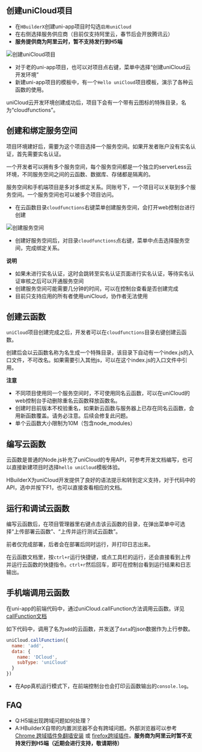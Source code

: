 ## 创建uniCloud项目
  
  - 在`HBuilderX`创建uni-app项目时勾选`启用uniCloud`
  - 在右侧选择服务供应商（目前仅支持阿里云，春节后会开放腾讯云）
  - **服务提供商为阿里云时，暂不支持发行到H5端**

![创建uniCloud项目](https://img.cdn.aliyun.dcloud.net.cn/uni-app/uniCloud/create-project.png)

  - 对于老的uni-app项目，也可以对项目点右键，菜单中选择“创建uniCloud云开发环境”
  - 新建uni-app项目的模板中，有一个`Hello uniCloud`项目模板，演示了各种云函数的使用。
  
  uniCloud云开发环境创建成功后，项目下会有一个带有云图标的特殊目录，名为“cloudfunctions”。

## 创建和绑定服务空间

项目环境建好后，需要为这个项目选择一个服务空间。如果开发者账户没有实名认证，首先需要实名认证。

一个开发者可以拥有多个服务空间，每个服务空间都是一个独立的serverLess云环境，不同服务空间之间的云函数、数据库、存储都是隔离的。

服务空间和手机端项目是多对多绑定关系。同账号下，一个项目可以关联到多个服务空间。一个服务空间也可以被多个项目访问。

  - 在云函数目录`cloudfunctions`右键菜单创建服务空间，会打开web控制台进行创建

![创建服务空间](https://img.cdn.aliyun.dcloud.net.cn/uni-app/uniCloud/create-space.png)

  - 创建好服务空间后，对目录`cloudfunctions`点右键，菜单中点击选择服务空间，完成绑定关系。
  
**说明**

- 如果未进行实名认证，这时会跳转至实名认证页面进行实名认证，等待实名认证审核之后可以开通服务空间
- 创建服务空间可能需要几分钟的时间，可以在控制台查看是否创建完成
- 目前只支持应用的所有者使用uniCloud，协作者无法使用

## 创建云函数

`uniCloud`项目创建完成之后，开发者可以在`cloudfunctions`目录右键创建云函数。

创建后会以云函数名称为名生成一个特殊目录，该目录下自动有一个index.js的入口文件，不可改名。如果需要引入其他js，可以在这个index.js的入口文件中引用。

**注意**

- 不同项目使用同一个服务空间时，不可使用同名云函数，可以在uniCloud的web控制台手动删除重名云函数释放函数名。
- 创建时目前版本不校验重名，如果新云函数与服务器上已存在同名云函数，会用新函数覆盖。请务必注意。后续会修复此问题。
- 单个云函数大小限制为10M（包含node_modules）

## 编写云函数
云函数是普通的Node.js补充了uniCloud的专用API，可参考开发文档编写，也可以直接新建项目时选择`hello uniCloud`模板体验。

HBuilderX为uniCloud开发提供了良好的语法提示和转到定义支持，对于代码中的API，选中并按下F1，也可以直接查看相应的文档。

## 运行和调试云函数
编写云函数后，在项目管理器里右键点击该云函数的目录，在弹出菜单中可选择“上传部署云函数”、“上传并运行测试云函数”。

前者仅完成部署，后者会在部署后同时运行，并打印日志出来。

在云函数文档里，按`ctrl+r`运行快捷键，或点工具栏的运行，还会直接看到上传并运行云函数的快捷指令。`ctrl+r`然后回车，即可在控制台看到运行结果和日志输出。

## 手机端调用云函数
在uni-app的前端代码中，通过uniCloud.callFunction方法调用云函数。详见[callFunction文档](https://uniapp.dcloud.io/uniCloud/functions?id=callfunction)

如下代码中，调用了名为`add`的云函数，并发送了`data`的json数据作为上行参数。
```javascript
uniCloud.callFunction({
  name: 'add',
  data: {
    name: 'DCloud',
    subType: 'uniCloud'
  }
})
```

- 在App真机运行模式下，在前端控制台也会打印云函数输出的`console.log`。

## FAQ

- Q:H5端出现跨域问题如何处理？ 
- A:HBuilderX自带的内置浏览器不会有跨域问题。外部浏览器可以参考 [Chrome 跨域插件免翻墙安装](https://ask.dcloud.net.cn/article/35267) 或 [firefox跨域插件](https://addons.mozilla.org/zh-CN/firefox/addon/access-control-allow-origin/)。**服务商为阿里云时暂不支持发行到H5端（近期会进行支持，敬请期待）**<!-- 发行到H5端时，可以在uniCloud控制台`用户管理 - 登录设置`里配置`WEB安全域名`。 -->


<!-- **注意**

- 服务提供商为腾讯云时，需要开发者手动去管理控制台开启匿名登录[详情](/uniCloud/authentication#匿名登录) -->


